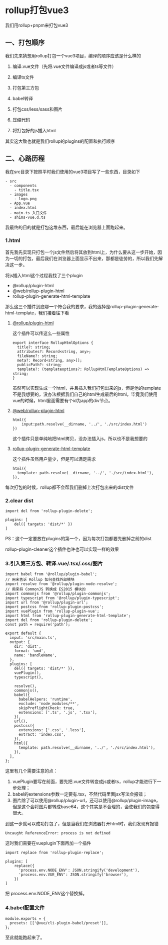 # rollup打包vue3

我们用rollup+pnpm来打包vue3

## 一、打包顺序

我们先来猜想用rollup打包一个vue3项目，编译的顺序应该是什么样的

1. 编译.vue文件（先将.vue文件编译成js或者ts等文件）

2. 编译ts文件

3. 打包第三方包

4. babel转译
5. 打包css/less/sass和图片
6. 压缩代码
7. 将打包好的js插入html

其实这大致也就是我们rollup的plugins的配置和执行顺序

## 二、心路历程

我在src目录下按照平时我们使用的vue3项目写了一些东西，目录如下

```
- src
  - components
    - title.tsx
  - images
    - logo.png
  - App.vue
  - index.html
  - main.ts 入口文件
  - shims-vue.d.ts
```

我最终的目的就是打包这堆东西，最后能在浏览器上面跑起来。

### 1.html

首先我先实现只打包一个js文件然后将其放到html上，为什么要从这一步开始，因为一切的打包，最后我们在浏览器上面显示不出来，那都是徒劳的，所以我们先解决这一步。

将js插入html这个过程我找了三个plugin

* @rollup/plugin-html
* @web/rollup-plugin-html
* rollup-plugin-generate-html-template

那么这三个插件到底哪一个符合我的要求，我的选择是rollup-plugin-generate-html-template，我们接着往下看

1. [@rollup/plugin-html](https://github.com/rollup/plugins/tree/master/packages/html#readme)

   这个插件可以传这么一些属性

   ```
   export interface RollupHtmlOptions {
     title?: string;
     attributes?: Record<string, any>;
     fileName?: string;
     meta?: Record<string, any>[];
     publicPath?: string;
     template?: (templateoptions?: RollupHtmlTemplateOptions) => string;
   }
   ```

    虽然可以实现生成一个html，并且插入我们打包出来的js，但是他的template不是我想要的，没办法根据我们自己的html生成最后的html，毕竟我们使用vue的时候，html里面需要有个id为app的div节点。

2. [@web/rollup-plugin-html](https://modern-web.dev/docs/building/rollup-plugin-html/)

   ```
   html({
       input:path.resolve(__dirname, '../', './src/index.html')
   })
   ```

   这个插件只是单纯地把html拷贝，没办法插入js，所以也不是我想要的

3. [rollup-plugin-generate-html-template](https://github.com/bengsfort/rollup-plugin-generate-html-template)

   这个插件虽然用户量少，但是可以满足需求

   ```
   html({
     template: path.resolve(__dirname, '../', './src/index.html'),
   }),
   ```

每次打包的时候，rollup都不会帮我们删掉上次打包出来的dist文件

### 2.clear dist

```
import del from 'rollup-plugin-delete';

plugins: [
	del({ targets: 'dist/*' })
]
```

PS：这个一定要放在plugins的第一个，因为每次打包都要先删掉之前的dist

rollup-plugin-cleaner这个插件也许也可以实现一样的效果

### 3.引入第三方包、转译.vue/.tsx/.css/图片

```
import babel from '@rollup/plugin-babel';
// 用来告诉 Rollup 如何查找外部模块
import resolve from '@rollup/plugin-node-resolve';
// 用来将 CommonJS 转换成 ES2015 模块的
import commonjs from '@rollup/plugin-commonjs';
import typescript from '@rollup/plugin-typescript';
import url from '@rollup/plugin-url';
import postcss from 'rollup-plugin-postcss';
import vuePlugin from 'rollup-plugin-vue';
import html from 'rollup-plugin-generate-html-template';
import del from 'rollup-plugin-delete';
const path = require('path');

export default {
  input: 'src/main.ts',
  output: {
    dir: 'dist',
    format: 'umd',
    name: 'bandleName',
  },
  plugins: [
    del({ targets: 'dist/*' }),
    vuePlugin(),
    typescript(),
    
    resolve(),
    commonjs(),
    babel({
      babelHelpers: 'runtime',
      exclude: 'node_modules/**',
      skipPreflightCheck: true,
      extensions: ['.ts', '.js', '.tsx'],
    }),
    url(),
    postcss({
      extensions: ['.css', '.less'],
      extract: 'index.css',
    }),
    html({
      template: path.resolve(__dirname, '../', './src/index.html'),
    }),
  ],
};

```

这里有几个需要注意的点：

1. vuePlugin要写在前面，要先把.vue文件转变成js或者ts，rollup才能进行下一步处理；
2. babel的extensions参数一定要有.tsx，不然代码里面jsx写法会报错；
3. 图片除了可以使用@rollup/plugin-url，还可以使用@rollup/plugin-image，但是这个会将图片都转成base64，这个其实是不合理的，会使我们的包变得很大。

到这一步就可以成功打包了，但是当我们在浏览器打开html时，我们发现有报错

```
Uncaught ReferenceError: process is not defined
```

这时我们需要在vueplugin下面再加一个插件

```
import replace from 'rollup-plugin-replace';

plugins: [
    replace({
      'process.env.NODE_ENV': JSON.stringify('development'),
      'process.env.VUE_ENV': JSON.stringify('browser'),
    })
]
```

把 process.env.NODE_ENV这个替换掉。

### 4.babel配置文件

```
module.exports = {
  presets: [['@vue/cli-plugin-babel/preset']],
};
```

至此就能跑起来了。

